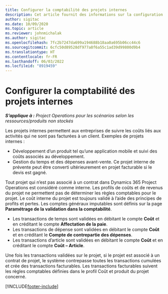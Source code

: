 ```yaml
---
title: Configurer la comptabilité des projets internes
description: Cet article fournit des informations sur la configuration des pratiques comptables pour les projets internes dans Project Operations.
author: sigitac
ms.date: 10/09/2020
ms.topic: article
ms.reviewer: johnmichalak
ms.author: sigitac
ms.openlocfilehash: 7fc2b7247da699a194688b18aa0a695b06cc44c6
ms.sourcegitcommit: 6cfc50d89528df977a8f6a55c1ad39d99800d9b4
ms.translationtype: HT
ms.contentlocale: fr-FR
ms.lasthandoff: 06/03/2022
ms.locfileid: "8919459"
---
```

# <a name="configure-accounting-for-internal-projects"></a>Configurer la comptabilité des projets internes

_**S’applique à :** Project Operations pour les scénarios selon les ressources/produits non stockés_

Les projets internes permettent aux entreprises de suivre les coûts liés aux activités qui ne sont pas facturées à un client. Exemples de projets internes :

- Développement d’un produit tel qu’une application mobile et suivi des coûts associés au développement.
- Gestion du temps et des dépenses avant-vente. Ce projet interne de prévente peut être converti ultérieurement en projet facturable si le devis est gagné.

Tout projet qui n’est pas associé à un contrat dans Dynamics 365 Project Operations est considéré comme interne. Les profils de coûts et de revenus du projet ne permettent pas de déterminer les règles comptables pour le projet. Le coût interne du projet est toujours validé à l’aide des principes de profits et pertes. Les comptes généraux imputables sont définis sur la page **Paramétrage de la validation dans la comptabilité**.

- Les transactions de temps sont validées en débitant le compte **Coût** et en créditant le compte **Affectation de la paie**.
- Les transactions de dépense sont validées en débitant le compte **Coût** et en créditant le **Compte de contrepartie des dépenses**.
- Les transactions d’article sont validées en débitant le compte **Coût** et en créditant le compte **Coût – Article**.

Une fois les transactions validées sur le projet, si le projet est associé à un contrat de projet, le système contrepasse toutes les transactions cumulées et crée des transactions facturables. Les transactions facturables suivent les règles comptables définies dans le profil Coût et produit du projet concerné.




[!INCLUDE[footer-include](../includes/footer-banner.md)]
